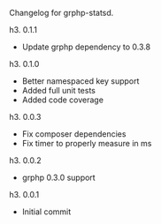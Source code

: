 Changelog for grphp-statsd.

h3. 0.1.1

* Update grphp dependency to 0.3.8

h3. 0.1.0

* Better namespaced key support
* Added full unit tests
* Added code coverage

h3. 0.0.3

* Fix composer dependencies
* Fix timer to properly measure in ms

h3. 0.0.2

* grphp 0.3.0 support

h3. 0.0.1

* Initial commit
